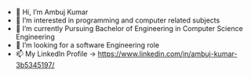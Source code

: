 - 👋 Hi, I’m Ambuj Kumar
- 👀 I’m interested in programming and computer related subjects
- 🌱 I’m currently Pursuing Bachelor of Engineering in Computer Science Engineering
- 💞️ I’m looking for a software Engineering role
- 📫 My LinkedIn Profile -> https://www.linkedin.com/in/ambuj-kumar-3b5345197/

